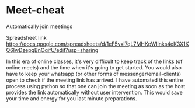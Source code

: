 # Meet-cheat
Automatically join meetings 

Spreadsheet link 
https://docs.google.com/spreadsheets/d/1eF5vxI7qL7MHKpWIinks4eK3X1KQ6IwDzepgBnOqifU/edit?usp=sharing


In this era of online classes, it's very difficult to keep track of the links (of online meets) and the time when it's going to get started. 
You would also have to keep your whatsapp (or other forms of messenger/email-clients) open to check if the meeting link has arrived. I have automated this entire process using python so that one can join the meeting as soon as the host provides the link automatically without user intervention. This would save your time and energy for you last minute preparations.